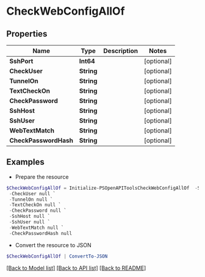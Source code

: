 # CheckWebConfigAllOf
## Properties

Name | Type | Description | Notes
------------ | ------------- | ------------- | -------------
**SshPort** | **Int64** |  | [optional] 
**CheckUser** | **String** |  | [optional] 
**TunnelOn** | **String** |  | [optional] 
**TextCheckOn** | **String** |  | [optional] 
**CheckPassword** | **String** |  | [optional] 
**SshHost** | **String** |  | [optional] 
**SshUser** | **String** |  | [optional] 
**WebTextMatch** | **String** |  | [optional] 
**CheckPasswordHash** | **String** |  | [optional] 

## Examples

- Prepare the resource
```powershell
$CheckWebConfigAllOf = Initialize-PSOpenAPIToolsCheckWebConfigAllOf  -SshPort null `
 -CheckUser null `
 -TunnelOn null `
 -TextCheckOn null `
 -CheckPassword null `
 -SshHost null `
 -SshUser null `
 -WebTextMatch null `
 -CheckPasswordHash null
```

- Convert the resource to JSON
```powershell
$CheckWebConfigAllOf | ConvertTo-JSON
```

[[Back to Model list]](../README.md#documentation-for-models) [[Back to API list]](../README.md#documentation-for-api-endpoints) [[Back to README]](../README.md)

